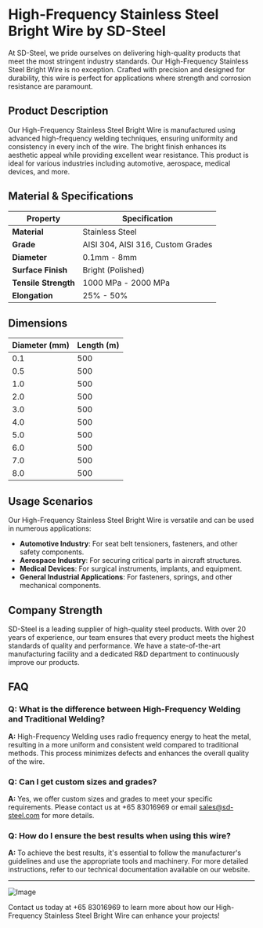 # High-Frequency Stainless Steel Bright Wire by SD-Steel

At SD-Steel, we pride ourselves on delivering high-quality products that meet the most stringent industry standards. Our High-Frequency Stainless Steel Bright Wire is no exception. Crafted with precision and designed for durability, this wire is perfect for applications where strength and corrosion resistance are paramount.

## Product Description

Our High-Frequency Stainless Steel Bright Wire is manufactured using advanced high-frequency welding techniques, ensuring uniformity and consistency in every inch of the wire. The bright finish enhances its aesthetic appeal while providing excellent wear resistance. This product is ideal for various industries including automotive, aerospace, medical devices, and more.

## Material & Specifications

| **Property**       | **Specification**                          |
|--------------------|--------------------------------------------|
| **Material**       | Stainless Steel                            |
| **Grade**          | AISI 304, AISI 316, Custom Grades          |
| **Diameter**       | 0.1mm - 8mm                                |
| **Surface Finish** | Bright (Polished)                          |
| **Tensile Strength** | 1000 MPa - 2000 MPa                       |
| **Elongation**     | 25% - 50%                                  |

## Dimensions

| **Diameter (mm)** | **Length (m)** |
|-------------------|----------------|
| 0.1               | 500            |
| 0.5               | 500            |
| 1.0               | 500            |
| 2.0               | 500            |
| 3.0               | 500            |
| 4.0               | 500            |
| 5.0               | 500            |
| 6.0               | 500            |
| 7.0               | 500            |
| 8.0               | 500            |

## Usage Scenarios

Our High-Frequency Stainless Steel Bright Wire is versatile and can be used in numerous applications:
- **Automotive Industry**: For seat belt tensioners, fasteners, and other safety components.
- **Aerospace Industry**: For securing critical parts in aircraft structures.
- **Medical Devices**: For surgical instruments, implants, and equipment.
- **General Industrial Applications**: For fasteners, springs, and other mechanical components.

## Company Strength

SD-Steel is a leading supplier of high-quality steel products. With over 20 years of experience, our team ensures that every product meets the highest standards of quality and performance. We have a state-of-the-art manufacturing facility and a dedicated R&D department to continuously improve our products.

## FAQ

### Q: What is the difference between High-Frequency Welding and Traditional Welding?
**A:** High-Frequency Welding uses radio frequency energy to heat the metal, resulting in a more uniform and consistent weld compared to traditional methods. This process minimizes defects and enhances the overall quality of the wire.

### Q: Can I get custom sizes and grades?
**A:** Yes, we offer custom sizes and grades to meet your specific requirements. Please contact us at +65 83016969 or email sales@sd-steel.com for more details.

### Q: How do I ensure the best results when using this wire?
**A:** To achieve the best results, it's essential to follow the manufacturer's guidelines and use the appropriate tools and machinery. For more detailed instructions, refer to our technical documentation available on our website.

---

![Image](https://github.com/user-attachments/assets/2567258e-e124-4816-932d-1809bd27ef0b)

Contact us today at +65 83016969 to learn more about how our High-Frequency Stainless Steel Bright Wire can enhance your projects!